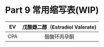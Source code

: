 # Part 9 常用缩写表(WIP)

|  EV  | 戊酸雌二醇（Estradiol Valerate) |
| :--: | :----------------------------: |
| CPA  |          醋酸环丙孕酮          |
